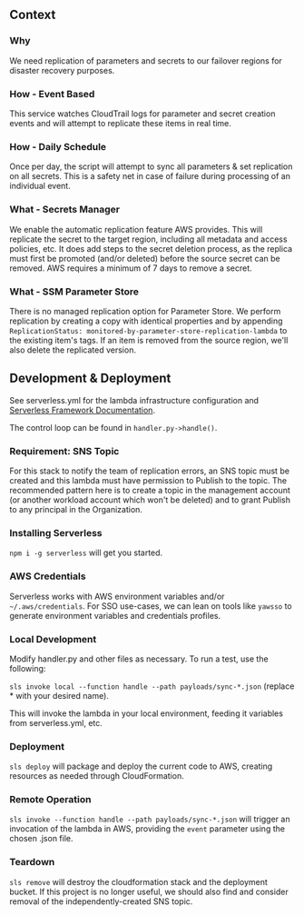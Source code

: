 ## Context

### Why

We need replication of parameters and secrets to our failover regions for disaster recovery purposes.

### How - Event Based

This service watches CloudTrail logs for parameter and secret creation events and will attempt to replicate these
items in real time.

### How - Daily Schedule

Once per day, the script will attempt to sync all parameters & set replication on all secrets. This is a
safety net in case of failure during processing of an individual event.

### What - Secrets Manager

We enable the automatic replication feature AWS provides. This will replicate the secret to the target region, including
all metadata and access policies, etc. It does add steps to the secret deletion process, as the replica must first be
promoted (and/or deleted) before the source secret can be removed. AWS requires a minimum of 7 days to remove a secret. 

### What - SSM Parameter Store

There is no managed replication option for Parameter Store. We perform replication by creating a copy with identical
properties and by appending `ReplicationStatus: monitored-by-parameter-store-replication-lambda` to the existing item's
tags. If an item is removed from the source region, we'll also delete the replicated version.  

## Development & Deployment

See serverless.yml for the lambda infrastructure configuration and [Serverless Framework Documentation](https://www.serverless.com/framework/docs).

The control loop can be found in `handler.py->handle()`. 

### Requirement: SNS Topic

For this stack to notify the team of replication errors, an SNS topic must be created and this lambda must have
permission to Publish to the topic. The recommended pattern here is to create a topic in the management account
(or another workload account which won't be deleted) and to grant Publish to any principal in the Organization. 

### Installing Serverless

`npm i -g serverless` will get you started. 

### AWS Credentials

Serverless works with AWS environment variables and/or `~/.aws/credentials`. 
For SSO use-cases, we can lean on tools like `yawsso` to generate environment variables and credentials profiles.


### Local Development

Modify handler.py and other files as necessary. To run a test, use the following:

`sls invoke local --function handle --path payloads/sync-*.json` (replace * with your desired name). 

This will invoke the lambda in your local environment, feeding it variables from serverless.yml, etc. 

### Deployment

`sls deploy` will package and deploy the current code to AWS, creating resources as needed through CloudFormation.

### Remote Operation

`sls invoke --function handle --path payloads/sync-*.json` will trigger an invocation of the lambda in AWS, providing
the `event` parameter using the chosen .json file. 

### Teardown

`sls remove` will destroy the cloudformation stack and the deployment bucket. If this project is no longer useful,
we should also find and consider removal of the independently-created SNS topic. 
